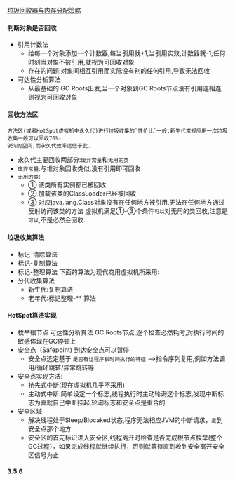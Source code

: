 [垃圾回收器与内存分配策略]()
#### 判断对象是否回收
* 引用计数法
  * 给每一个对象添加一个计数器,每当引用就+1;当引用实效,计数器就-1;任何时刻当对象不被引用,就视为可回收对象
  * 存在的问题:对象间相互引用而实际没有别的任何引用,导致无法回收
* 可达性分析算法
  * 从最基础的 GC Roots出发,当一个对象到GC Roots节点没有引用连相连,则视为可回收对象
#### 回收方法区
    方法区(或者HotSpot虚拟机中永久代)进行垃圾收集的`性价比`一般:新生代常规应用一次垃圾收集一般可以回收70%-
    95%的空间,而永久代效率远低于此.
*  永久代主要回收两部分:`废弃常量`和`无用的类`
  * `废弃常量`:与堆对象回收类似,没有引用即可回收
  * `无用的类`:
     * ① 该类所有实例都已被回收
     * ② 加载该类的ClassLoader已经被回收
     * ③ 对应java.lang.Class对象没有在任何地方被引用,无法在任何地方通过反射访问该类的方法
虚拟机满足①-③个条件`可以`对无用的类回收,注意是`可以`,不是必然会回收.

#### 垃圾收集算法
* 标记-清除算法
* 标记-复制算法
* 标记-整理算法
下面的算法为现代商用虚拟机所采用:
* 分代收集算法
  * 新生代:复制算法
  * 老年代:标记整理-** 算法

#### HotSpot算法实现
* 枚举根节点  可达性分析算法 GC Roots节点,逐个检查必然耗时,对执行时间的敏感体现在GC停顿上
* 安全点（Safepoint)  到达安全点可以暂停 
   * 安全点选定基于 `是否有让程序长时间执行的特征` -->指令序列复用,例如方法调用/循环跳转/异常跳转等
 * 安全点实现方法:
   * 抢先式中断(现在虚拟机几乎不采用)
   * 主动式中断:简单设定一个标志,线程执行时主动轮询这个标志,发现中断标志为真就自己中断挂起,轮询标志和安全点是重合的
 * 安全区域
   * 解决线程处于Sleep/Blocaked状态,程序无法相应JVM的中断请求，`走`到安全点那个地方
   * 安全区的首先标识进入安全区,线程离开时检查是否完成根节点枚举(整个GC过程），如果完成线程就继续执行，否则就等待直到收到安全离开安全区信号为止
#### 3.5.6

